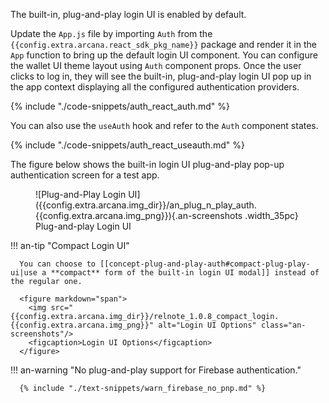 The built-in, plug-and-play login UI is enabled by default.

Update the `App.js` file by importing `Auth` from the `{{config.extra.arcana.react_sdk_pkg_name}}` package and render it in the `App` function to bring up the default login UI component. You can configure the wallet UI theme layout using `Auth` component props. Once the user clicks to log in, they will see the built-in, plug-and-play login UI pop up in the app context displaying all the configured authentication providers.

{% include "./code-snippets/auth_react_auth.md" %}

You can also use the `useAuth` hook and refer to the `Auth` component states.

{% include "./code-snippets/auth_react_useauth.md" %}

The figure below shows the built-in login UI plug-and-play pop-up authentication screen for a test app.

<figure markdown="span">
  ![Plug-and-Play Login UI]({{config.extra.arcana.img_dir}}/an_plug_n_play_auth.{{config.extra.arcana.img_png}}){.an-screenshots .width_35pc}
  <figcaption>Plug-and-play Login UI</figcaption>
</figure>

!!! an-tip "Compact Login UI"

      You can choose to [[concept-plug-and-play-auth#compact-plug-play-ui|use a **compact** form of the built-in login UI modal]] instead of the regular one.

      <figure markdown="span">
        <img src="{{config.extra.arcana.img_dir}}/relnote_1.0.8_compact_login.{{config.extra.arcana.img_png}}" alt="Login UI Options" class="an-screenshots"/>
        <figcaption>Login UI Options</figcaption>
      </figure>

!!! an-warning "No plug-and-play support for Firebase authentication."

      {% include "./text-snippets/warn_firebase_no_pnp.md" %}
